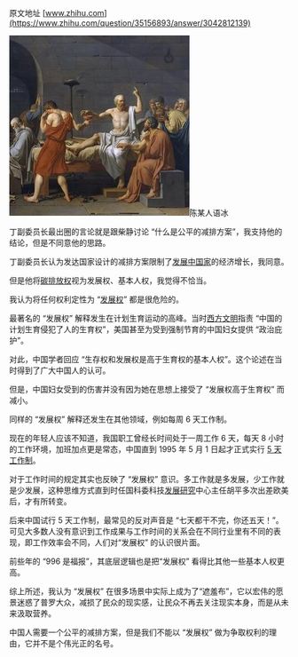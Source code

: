 原文地址 [www.zhihu.com](https://www.zhihu.com/question/35156893/answer/3042812139) 

![93d62668283a4563df41ebde01420716_MD5](../assets/93d62668283a4563df41ebde01420716_MD5.jpg)陈某人语冰

丁副委员长最出圈的言论就是跟柴静讨论 “什么是公平的减排方案”，我支持他的结论，但是不同意他的思路。

丁副委员长认为发达国家设计的减排方案限制了[发展中国家](https://www.zhihu.com/search?q=%E5%8F%91%E5%B1%95%E4%B8%AD%E5%9B%BD%E5%AE%B6&search_source=Entity&hybrid_search_source=Entity&hybrid_search_extra=%7B%22sourceType%22%3A%22answer%22%2C%22sourceId%22%3A3042812139%7D)的经济增长，我同意。

但是他将[碳排放权](https://www.zhihu.com/search?q=%E7%A2%B3%E6%8E%92%E6%94%BE%E6%9D%83&search_source=Entity&hybrid_search_source=Entity&hybrid_search_extra=%7B%22sourceType%22%3A%22answer%22%2C%22sourceId%22%3A3042812139%7D)视为发展权、基本人权，我觉得不恰当。

我认为将任何权利定性为 “[发展权](https://www.zhihu.com/search?q=%E5%8F%91%E5%B1%95%E6%9D%83&search_source=Entity&hybrid_search_source=Entity&hybrid_search_extra=%7B%22sourceType%22%3A%22answer%22%2C%22sourceId%22%3A3042812139%7D)” 都是很危险的。

最著名的 “发展权” 解释发生在计划生育运动的高峰。当时[西方文明](https://www.zhihu.com/search?q=%E8%A5%BF%E6%96%B9%E6%96%87%E6%98%8E&search_source=Entity&hybrid_search_source=Entity&hybrid_search_extra=%7B%22sourceType%22%3A%22answer%22%2C%22sourceId%22%3A3042812139%7D)指责 “中国的计划生育侵犯了人的生育权”，美国甚至为受到强制节育的中国妇女提供 “政治庇护”。

对此，中国学者回应 “生存权和发展权是高于生育权的基本人权”。这个论述在当时得到了广大中国人的认可。

但是，中国妇女受到的伤害并没有因为她在思想上接受了 “发展权高于生育权” 而减小。

同样的 “发展权” 解释还发生在其他领域，例如每周 6 天工作制。

现在的年轻人应该不知道，我国职工曾经长时间处于一周工作 6 天，每天 8 小时的工作环境，加班加点更是常态，中国直到 1995 年 5 月 1 日起才正式实行 [5 天工作制](https://www.zhihu.com/search?q=5%E5%A4%A9%E5%B7%A5%E4%BD%9C%E5%88%B6&search_source=Entity&hybrid_search_source=Entity&hybrid_search_extra=%7B%22sourceType%22%3A%22answer%22%2C%22sourceId%22%3A3042812139%7D)。

对于工作时间的规定其实也反映了 “发展权” 意识。多工作就是多发展，少工作就是少发展，这种思维方式直到时任国科委科技[发展研究](https://www.zhihu.com/search?q=%E5%8F%91%E5%B1%95%E7%A0%94%E7%A9%B6&search_source=Entity&hybrid_search_source=Entity&hybrid_search_extra=%7B%22sourceType%22%3A%22answer%22%2C%22sourceId%22%3A3042812139%7D)中心主任胡平多次出差欧美后，才有所转变。

后来中国试行 5 天工作制，最常见的反对声音是 “七天都干不完，你还五天！”。可见大多数人没有意识到工作成果与工作时间的关系会在不同行业里有不同的表现，即工作效率会不同，人们对“发展权” 的认识很片面。

前些年的 “996 是福报”，其底层逻辑也是把“发展权” 看得比其他一些基本人权更高。

综上所述，我认为 “发展权” 在很多场景中实际上成为了“遮羞布”，它以宏伟的愿景迷惑了普罗大众，减损了民众的现实感，让民众不再去关注现实本身，而是从未来汲取营养。

中国人需要一个公平的减排方案，但是我们不能以 “发展权” 做为争取权利的理由，它并不是个伟光正的名号。

